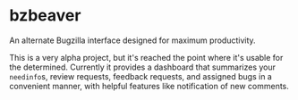 bzbeaver
========

An alternate Bugzilla interface designed for maximum productivity.

This is a very alpha project, but it's reached the point where it's usable for
the determined. Currently it provides a dashboard that summarizes your
`needinfo`s, review requests, feedback requests, and assigned bugs in a
convenient manner, with helpful features like notification of new comments.
